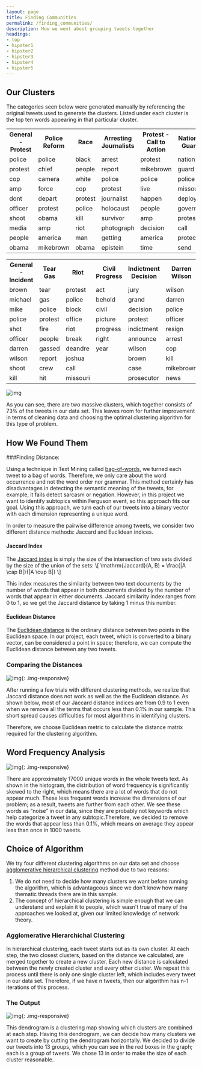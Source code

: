 ```yaml
---
layout: page
title: Finding Communities
permalink: /finding_communities/
description: How we went about grouping tweets together
headings:
- top
- hipster1
- hipster2
- hipster3
- hipster4
- hipster5
---
```


## Our Clusters

The categories seen below were generated manually by referencing the original tweets used to generate the clusters. Listed under each cluster is the top ten words appearing in that particular cluster.

<!-- Big fat nasty tables -->

<table class="table table-condensed table-bordered">
  <tr>
    <th>General - Protest</th>
    <th>Police Reform</th>
    <th>Race</th>
    <th>Arresting Journalists</th>
    <th>Protest - Call to Action</th>
    <th>National Guard</th>
  </tr>
  <tr>
    <td>police</td>
    <td>police</td>
    <td>black</td>
    <td>arrest</td>
    <td>protest</td>
    <td>nation</td>
  </tr>
  <tr>
    <td>protest</td>
    <td>chief</td>
    <td>people</td>
    <td>report</td>
    <td>mikebrown</td>
    <td>guard</td>
  </tr>
  <tr>
    <td>cop</td>
    <td>camera</td>
    <td>white</td>
    <td>police</td>
    <td>police</td>
    <td>police</td>
  </tr>
  <tr>
    <td>amp</td>
    <td>force</td>
    <td>cop</td>
    <td>protest</td>
    <td>live</td>
    <td>missouri</td>
  </tr>
  <tr>
    <td>dont</td>
    <td>depart</td>
    <td>protest</td>
    <td>journalist</td>
    <td>happen</td>
    <td>deploy</td>
  </tr>
  <tr>
    <td>officer</td>
    <td>protest</td>
    <td>police</td>
    <td>holocaust</td>
    <td>people</td>
    <td>governor</td>
  </tr>
  <tr>
    <td>shoot</td>
    <td>obama</td>
    <td>kill</td>
    <td>survivor</td>
    <td>amp</td>
    <td>protest</td>
  </tr>
  <tr>
    <td>media</td>
    <td>amp</td>
    <td>riot</td>
    <td>photograph</td>
    <td>decision</td>
    <td>call</td>
  </tr>
  <tr>
    <td>people</td>
    <td>america</td>
    <td>man</td>
    <td>getting</td>
    <td>america</td>
    <td>protect</td>
  </tr>
  <tr>
    <td>obama</td>
    <td>mikebrown</td>
    <td>obama</td>
    <td>epistein</td>
    <td>time</td>
    <td>send</td>
  </tr>
</table>

<table class="table table-condensed table-bordered">
  <tr>
    <th>General - Incident</th>
    <th>Tear Gas</th>
    <th>Riot</th>
    <th>Civil Progress</th>
    <th>Indictment Decision</th>
    <th>Darren Wilson</th>
    <th>Flag Burning</th>
  </tr>
  <tr>
    <td>brown</td>
    <td>tear</td>
    <td>protest</td>
    <td>act</td>
    <td>jury</td>
    <td>wilson</td>
    <td>act</td>
  </tr>
  <tr>
    <td>michael</td>
    <td>gas</td>
    <td>police</td>
    <td>behold</td>
    <td>grand</td>
    <td>darren</td>
    <td>american</td>
  </tr>
  <tr>
    <td>mike</td>
    <td>police</td>
    <td>block</td>
    <td>civil</td>
    <td>decision</td>
    <td>police</td>
    <td>care</td>
  </tr>
  <tr>
    <td>police</td>
    <td>protest</td>
    <td>office</td>
    <td>picture</td>
    <td>protest</td>
    <td>officer</td>
    <td>dont</td>
  </tr>
  <tr>
    <td>shot</td>
    <td>fire</td>
    <td>riot</td>
    <td>progress</td>
    <td>indictment</td>
    <td>resign</td>
    <td>side</td>
  </tr>
  <tr>
    <td>officer</td>
    <td>people</td>
    <td>break</td>
    <td>right</td>
    <td>announce</td>
    <td>arrest</td>
    <td>trial</td>
  </tr>
  <tr>
    <td>darren</td>
    <td>gassed</td>
    <td>deandre</td>
    <td>year</td>
    <td>wilson</td>
    <td>cop</td>
    <td>agree</td>
  </tr>
  <tr>
    <td>wilson</td>
    <td>report</td>
    <td>joshua</td>
    <td></td>
    <td>brown</td>
    <td>kill</td>
    <td></td>
  </tr>
  <tr>
    <td>shoot</td>
    <td>crew</td>
    <td>call</td>
    <td></td>
    <td>case</td>
    <td>mikebrown</td>
    <td></td>
  </tr>
  <tr>
    <td>kill</td>
    <td>hit</td>
    <td>missouri</td>
    <td></td>
    <td>prosecutor</td>
    <td>news</td>
    <td></td>
  </tr>
</table>


![img](/assets/labeled_cluster_relative_frequency.png)

As you can see, there are two massive clusters, which together consists of 73% of the tweets in our data set. This leaves room for further improvement in terms of cleaning data and choosing the optimal clustering algorithm for this type of problem.

## How We Found Them

###Finding Distance:

Using a technique in Text Mining called [bag-of-words](http://en.wikipedia.org/wiki/Bag-of-words_model), we turned each tweet to a bag of words. Therefore, we only care about the word occurrence and not the word order nor grammar. This method certainly has disadvantages in detecting the semantic meaning of the tweets, for example, it fails detect sarcasm or negation. However, in this project we want to identify subtopics within Ferguson event, so this approach fits our goal. Using this approach, we turn each of our tweets into a binary vector with each dimension representing a unique word.

In order to measure the pairwise difference among tweets, we consider two different distance methods: Jaccard and Euclidean indices.

#### Jaccard Index

The [Jaccard index](http://en.wikipedia.org/wiki/Jaccard_index) is simply the size of the intersection of two sets divided by the size of the union of the sets:
\\[ \mathrm{Jaccard}(A, B) = \frac{|A \cap B|}{|A \cup B|} \\]

This index measures the similarity between two text documents by the number of words that appear in both documents divided by the number of words that appear in either documents. Jaccard similarity index ranges from 0 to 1, so we get the Jaccard distance by taking 1 minus this number.

#### Euclidean Distance

The [Euclidean distance](http://en.wikipedia.org/wiki/Euclidean_distance) is the ordinary distance between two points in the Euclidean space. In our project, each tweet, which is converted to a binary vector, can be considered a point in space; therefore, we can compute the Euclidean distance between any two tweets.

### Comparing the Distances

![img](/assets/jaccard_distance_distribution.png){: .img-responsive}

After running a few trials with different clustering methods, we realize that Jaccard distance does not work as well as the the Euclidean distance. As shown below, most of our Jaccard distance indices are from 0.9 to 1 even when we remove all the terms that occurs less than 0.1% in our sample. This short spread causes difficulties for most algorithms in identifying clusters.

Therefore, we choose Euclidean metric to calculate the distance matrix required for the clustering algorithm.

## Word Frequency Analysis

![img](/assets/word_frequency_distribution.png){: .img-responsive}

There are approximately 17000 unique words in the whole tweets text. As shown in the histogram, the distribution of word frequency is significantly skewed to the right, which means there are a lot of words that do not appear much. These less frequent words increase the dimensions of our problem; as a result, tweets are further from each other. We see these words as “noise” in our data, since they are probably not keywords which help categorize a tweet in any subtopic.Therefore, we decided to remove the words that appear less than 0.1%, which means on average they appear less than once in 1000 tweets.

## Choice of Algorithm

<!-- What were the other methods that we tried? -->

We try four different clustering algorithms on our data set and choose [agglomerative hierarchical clustering](http://en.wikipedia.org/wiki/Hierarchical_clustering) method due to two reasons:

1. We do not need to decide how many clusters we want before running the algorithm, which is advantageous since we don't know how many thematic threads there are in this sample.
2. The concept of hierarchical clustering is simple enough that we can understand and explain it to people, which wasn't true of many of the approaches we looked at, given our limited knowledge of network theory.

### Agglomerative Hierarchichal Clustering

In hierarchical clustering, each tweet starts out as its own cluster. At each step, the two closest clusters, based on the distance we calculated, are merged together to create a new cluster. Each new distance is calculated between the newly created cluster and every other cluster. We repeat this process until there is only one single cluster left, which includes every tweet in our data set. Therefore, if we have n tweets, then our algorithm has n-1 iterations of this process.

### The Output

![img](/assets/hierarchical_dendrogram.png){: .img-responsive}

This dendrogram is a clustering map showing which clusters are combined at each step. Having this dendrogram, we can decide how many clusters we want to create by cutting the dendrogram horizontally. We decided to divide our tweets into 13 groups, which you can see in the red boxes in the graph; each is a group of tweets. We chose 13 in order to make the size of each cluster reasonable.
